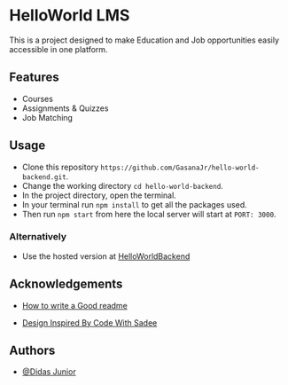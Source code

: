 # HelloWorld LMS

This is a project designed to make Education and Job opportunities easily accessible in one platform.

## Features

- Courses
- Assignments & Quizzes
- Job Matching

## Usage

- Clone this repository `https://github.com/GasanaJr/hello-world-backend.git`.
- Change the working directory `cd hello-world-backend`.
- In the project directory, open the terminal.
- In your terminal run `npm install` to get all the packages used.
- Then run `npm start` from here the local server will start at `PORT: 3000`.

### Alternatively

- Use the hosted version at [HelloWorldBackend]()

## Acknowledgements

- [How to write a Good readme](https://bulldogjob.com/news/449-how-to-write-a-good-readme-for-your-github-project)

- [Design Inspired By Code With Sadee](https://github.com/codewithsadee)

## Authors

- [@Didas Junior](https://www.github.com/GasanaJr)
